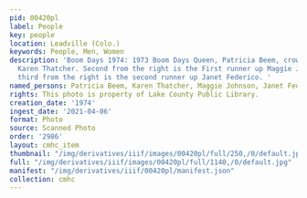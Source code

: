 ```yaml
---
pid: 00420pl
label: People
key: people
location: Leadville (Colo.)
keywords: People, Men, Women
description: 'Boom Days 1974: 1973 Boom Days Queen, Patricia Beem, crowning new queen,
  Karen Thatcher. Second from the right is the First runner up Maggie Johnson; while
  third from the right is the second runner up Janet Federico. '
named_persons: Patricia Beem, Karen Thatcher, Maggie Johnson, Janet Federico
rights: This photo is property of Lake County Public Library.
creation_date: '1974'
ingest_date: '2021-04-06'
format: Photo
source: Scanned Photo
order: '2986'
layout: cmhc_item
thumbnail: "/img/derivatives/iiif/images/00420pl/full/250,/0/default.jpg"
full: "/img/derivatives/iiif/images/00420pl/full/1140,/0/default.jpg"
manifest: "/img/derivatives/iiif/00420pl/manifest.json"
collection: cmhc
---
```

